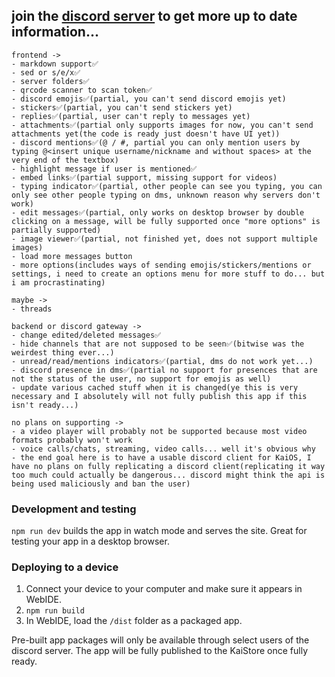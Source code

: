 ## join the [discord server](https://discord.gg/W9DF2q3Vv2) to get more up to date information...

```
frontend ->
- markdown support✅
- sed or s/e/x✅
- server folders✅
- qrcode scanner to scan token✅
- discord emojis✅(partial, you can't send discord emojis yet)
- stickers✅(partial, you can't send stickers yet)
- replies✅(partial, user can't reply to messages yet)
- attachments✅(partial only supports images for now, you can't send attachments yet(the code is ready just doesn't have UI yet))
- discord mentions✅(@ / #, partial you can only mention users by typing @<insert unique username/nickname and without spaces> at the very end of the textbox)
- highlight message if user is mentioned✅
- embed links✅(partial support, missing support for videos)
- typing indicator✅(partial, other people can see you typing, you can only see other people typing on dms, unknown reason why servers don't work)
- edit messages✅(partial, only works on desktop browser by double clicking on a message, will be fully supported once "more options" is partially supported)
- image viewer✅(partial, not finished yet, does not support multiple images)
- load more messages button
- more options(includes ways of sending emojis/stickers/mentions or settings, i need to create an options menu for more stuff to do... but i am procrastinating)

maybe ->
- threads

backend or discord gateway ->
- change edited/deleted messages✅
- hide channels that are not supposed to be seen✅(bitwise was the weirdest thing ever...)
- unread/read/mentions indicators✅(partial, dms do not work yet...)
- discord presence in dms✅(partial no support for presences that are not the status of the user, no support for emojis as well)
- update various cached stuff when it is changed(ye this is very necessary and I absolutely will not fully publish this app if this isn't ready...)

no plans on supporting ->
- a video player will probably not be supported because most video formats probably won't work
- voice calls/chats, streaming, video calls... well it's obvious why
- the end goal here is to have a usable discord client for KaiOS, I have no plans on fully replicating a discord client(replicating it way too much could actually be dangerous... discord might think the api is being used maliciously and ban the user)
```

### Development and testing

`npm run dev` builds the app in watch mode and serves the site. Great for testing your app in a desktop browser.

### Deploying to a device

1. Connect your device to your computer and make sure it appears in WebIDE.
2. `npm run build`
3. In WebIDE, load the `/dist` folder as a packaged app.

Pre-built app packages will only be available through select users of the discord server.
The app will be fully published to the KaiStore once fully ready.
